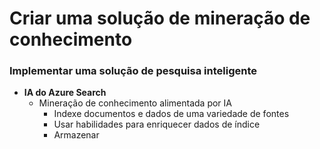 # Criar uma solução de mineração de conhecimento
### Implementar uma solução de pesquisa inteligente
- **IA do Azure Search**
	- Mineração de conhecimento alimentada por IA
		- Indexe documentos e dados de uma variedade de fontes
		- Usar habilidades para enriquecer dados de índice
		- Armazenar